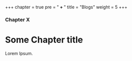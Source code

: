 +++
chapter = true
pre = "<b> + </b>"
title = "Blogs"
weight = 5
+++

### Chapter X

# Some Chapter title

Lorem Ipsum.